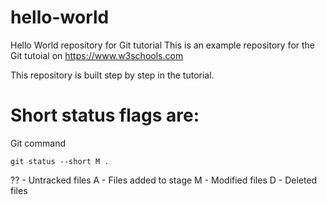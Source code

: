 # hello-world
Hello World repository for Git tutorial
This is an example repository for the Git tutoial on https://www.w3schools.com

This repository is built step by step in the tutorial.

# Short status flags are:

Git command
```
git status --short M .
```

?? - Untracked files
A - Files added to stage
M - Modified files
D - Deleted files


